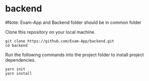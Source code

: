 # backend

#Note: Exam-App and Backend folder should be in common folder  

Clone this repository on your local machine.
```
git clone https://github.com/Exam-App/backend.git
cd backend
```
Run the following commands into the project folder to install project dependencies.
```
yarn init
yarn install
```
